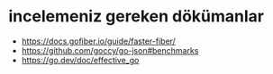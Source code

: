 # incelemeniz gereken dökümanlar
- https://docs.gofiber.io/guide/faster-fiber/
- https://github.com/goccy/go-json#benchmarks
- https://go.dev/doc/effective_go

